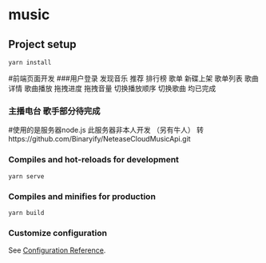 # music

## Project setup
```
yarn install
```
#前端页面开发
###用户登录 发现音乐  推荐  排行榜  歌单  新碟上架  歌单列表 歌曲详情 歌曲播放 拖拽进度  拖拽音量 切换播放顺序  切换歌曲 均已完成
### 主播电台 歌手部分待完成  



#使用的是服务器node.js 此服务器非本人开发 （另有牛人）  转https://github.com/Binaryify/NeteaseCloudMusicApi.git



### Compiles and hot-reloads for development
```
yarn serve
```

### Compiles and minifies for production
```
yarn build
```

### Customize configuration
See [Configuration Reference](https://cli.vuejs.org/config/).
